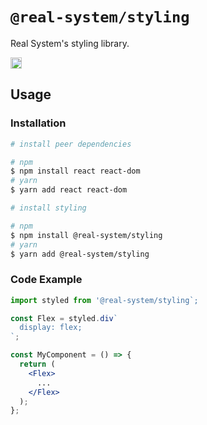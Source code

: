 # `@real-system/styling`

<p align="center">
<p>Real System's styling library.</p>
<a href="https://badge.fury.io/js/@real-system%2Fstyling"><img src="https://badge.fury.io/js/@real-system%2Fstyling.svg" alt="npm version" height="18"/></a>
</p>

## Usage

### Installation

```bash
# install peer dependencies

# npm
$ npm install react react-dom
# yarn
$ yarn add react react-dom

# install styling

# npm
$ npm install @real-system/styling
# yarn
$ yarn add @real-system/styling
```

### Code Example

```jsx
import styled from '@real-system/styling`;

const Flex = styled.div`
  display: flex;
`;

const MyComponent = () => {
  return (
    <Flex>
      ...
    </Flex>
  );
};

```
